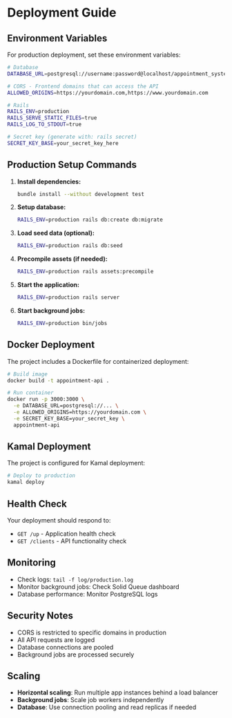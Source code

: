 # Deployment Guide

## Environment Variables

For production deployment, set these environment variables:

```bash
# Database
DATABASE_URL=postgresql://username:password@localhost/appointment_system_api_production

# CORS - Frontend domains that can access the API
ALLOWED_ORIGINS=https://yourdomain.com,https://www.yourdomain.com

# Rails
RAILS_ENV=production
RAILS_SERVE_STATIC_FILES=true
RAILS_LOG_TO_STDOUT=true

# Secret key (generate with: rails secret)
SECRET_KEY_BASE=your_secret_key_here
```

## Production Setup Commands

1. **Install dependencies:**
   ```bash
   bundle install --without development test
   ```

2. **Setup database:**
   ```bash
   RAILS_ENV=production rails db:create db:migrate
   ```

3. **Load seed data (optional):**
   ```bash
   RAILS_ENV=production rails db:seed
   ```

4. **Precompile assets (if needed):**
   ```bash
   RAILS_ENV=production rails assets:precompile
   ```

5. **Start the application:**
   ```bash
   RAILS_ENV=production rails server
   ```

6. **Start background jobs:**
   ```bash
   RAILS_ENV=production bin/jobs
   ```

## Docker Deployment

The project includes a Dockerfile for containerized deployment:

```bash
# Build image
docker build -t appointment-api .

# Run container
docker run -p 3000:3000 \
  -e DATABASE_URL=postgresql://... \
  -e ALLOWED_ORIGINS=https://yourdomain.com \
  -e SECRET_KEY_BASE=your_secret_key \
  appointment-api
```

## Kamal Deployment

The project is configured for Kamal deployment:

```bash
# Deploy to production
kamal deploy
```

## Health Check

Your deployment should respond to:
- `GET /up` - Application health check
- `GET /clients` - API functionality check

## Monitoring

- Check logs: `tail -f log/production.log`
- Monitor background jobs: Check Solid Queue dashboard
- Database performance: Monitor PostgreSQL logs

## Security Notes

- CORS is restricted to specific domains in production
- All API requests are logged
- Database connections are pooled
- Background jobs are processed securely

## Scaling

- **Horizontal scaling**: Run multiple app instances behind a load balancer
- **Background jobs**: Scale job workers independently
- **Database**: Use connection pooling and read replicas if needed
